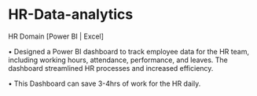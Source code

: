 # HR-Data-analytics
 HR Domain [Power BI | Excel]


• Designed a Power BI dashboard to track employee data for the HR team, including working hours, attendance, 
  performance, and leaves. The dashboard streamlined HR processes and increased efficiency.


• This Dashboard can save 3-4hrs of work for the HR daily.
